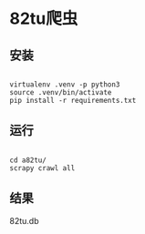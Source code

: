 # 82tu爬虫

## 安装

```

virtualenv .venv -p python3 
source .venv/bin/activate
pip install -r requirements.txt

```

## 运行

```

cd a82tu/
scrapy crawl all

```

## 结果

82tu.db
